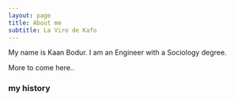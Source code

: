 ```yaml
---
layout: page
title: About me
subtitle: La Viro de Kafo
---
```


My name is Kaan Bodur. I am an Engineer with a Sociology degree. 

More to come here..



### my history

